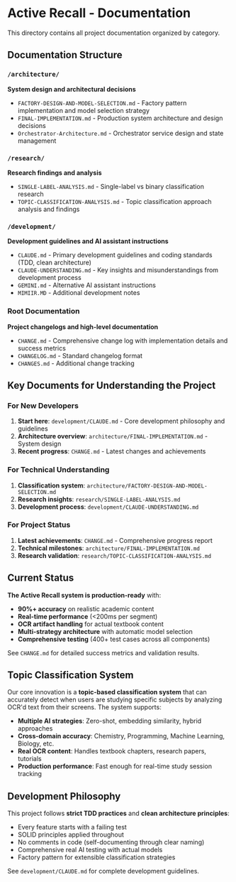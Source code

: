 # Active Recall - Documentation

This directory contains all project documentation organized by category.

## Documentation Structure

### `/architecture/`
**System design and architectural decisions**
- `FACTORY-DESIGN-AND-MODEL-SELECTION.md` - Factory pattern implementation and model selection strategy
- `FINAL-IMPLEMENTATION.md` - Production system architecture and design decisions
- `Orchestrator-Architecture.md` - Orchestrator service design and state management

### `/research/`
**Research findings and analysis**
- `SINGLE-LABEL-ANALYSIS.md` - Single-label vs binary classification research
- `TOPIC-CLASSIFICATION-ANALYSIS.md` - Topic classification approach analysis and findings

### `/development/`
**Development guidelines and AI assistant instructions**
- `CLAUDE.md` - Primary development guidelines and coding standards (TDD, clean architecture)
- `CLAUDE-UNDERSTANDING.md` - Key insights and misunderstandings from development process
- `GEMINI.md` - Alternative AI assistant instructions
- `MIMIIR.MD` - Additional development notes

### **Root Documentation**
**Project changelogs and high-level documentation**
- `CHANGE.md` - Comprehensive change log with implementation details and success metrics
- `CHANGELOG.md` - Standard changelog format
- `CHANGES.md` - Additional change tracking

## Key Documents for Understanding the Project

### For New Developers
1. **Start here**: `development/CLAUDE.md` - Core development philosophy and guidelines
2. **Architecture overview**: `architecture/FINAL-IMPLEMENTATION.md` - System design
3. **Recent progress**: `CHANGE.md` - Latest changes and achievements

### For Technical Understanding
1. **Classification system**: `architecture/FACTORY-DESIGN-AND-MODEL-SELECTION.md`
2. **Research insights**: `research/SINGLE-LABEL-ANALYSIS.md`
3. **Development process**: `development/CLAUDE-UNDERSTANDING.md`

### For Project Status
1. **Latest achievements**: `CHANGE.md` - Comprehensive progress report
2. **Technical milestones**: `architecture/FINAL-IMPLEMENTATION.md`
3. **Research validation**: `research/TOPIC-CLASSIFICATION-ANALYSIS.md`

## Current Status

**The Active Recall system is production-ready** with:
- **90%+ accuracy** on realistic academic content
- **Real-time performance** (<200ms per segment)
- **OCR artifact handling** for actual textbook content
- **Multi-strategy architecture** with automatic model selection
- **Comprehensive testing** (400+ test cases across all components)

See `CHANGE.md` for detailed success metrics and validation results.

## Topic Classification System

Our core innovation is a **topic-based classification system** that can accurately detect when users are studying specific subjects by analyzing OCR'd text from their screens. The system supports:

- **Multiple AI strategies**: Zero-shot, embedding similarity, hybrid approaches
- **Cross-domain accuracy**: Chemistry, Programming, Machine Learning, Biology, etc.
- **Real OCR content**: Handles textbook chapters, research papers, tutorials
- **Production performance**: Fast enough for real-time study session tracking

## Development Philosophy

This project follows **strict TDD practices** and **clean architecture principles**:
- Every feature starts with a failing test
- SOLID principles applied throughout
- No comments in code (self-documenting through clear naming)
- Comprehensive real AI testing with actual models
- Factory pattern for extensible classification strategies

See `development/CLAUDE.md` for complete development guidelines.